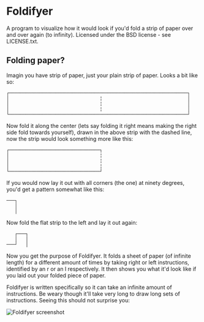 Foldifyer
=========

A program to visualize how it would look if you'd fold a strip of paper over
and over again (to infinity).  Licensed under the BSD license - see LICENSE.txt.

Folding paper?
--------------

Imagin you have strip of paper, just your plain strip of paper. Looks a bit
like so:

    ┌─────────────────────────────────────────────────────────────────┐
    │                                 ¦                               │
    │                                 ¦                               │
    │                                 ¦                               │
    └─────────────────────────────────────────────────────────────────┘

Now fold it along the center (lets say folding it right means making the right
side fold towards yourself), drawn in the above strip with the dashed line, now
the strip would look something more like this:

    ┌─────────────────────────────────┐
    │                                 ¦
    │                                 ¦
    │                                 ¦
    └─────────────────────────────────┘

If you would now lay it out with all corners (the one) at ninety degrees, you'd
get a pattern somewhat like this:

    ───┐
       │
       │

Now fold the flat strip to the left and lay it out again:

       ┌───┐
       │   │
    ───┘   │

Now you get the purpose of Foldifyer. It folds a sheet of paper (of infinite
length) for a different amount of times by taking right or left instructions,
identified by an r or an l respectively. It then shows you what it'd look like
if you laid out your folded piece of paper.

Foldifyer is written specifically so it can take an infinite amount of
instructions.  Be weary though it'll take very long to draw long sets of
instructions. Seeing this should not surprise you:

![Foldifyer screenshot](http://i.imgur.com/AUKm7.png)
